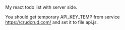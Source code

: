 My react todo list with server side.

You should get temporary API_KEY_TEMP from service https://crudcrud.com/ and set it to file api.js.
